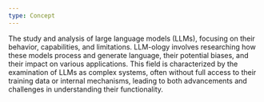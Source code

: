 ```yaml
---
type: Concept
---
```


The study and analysis of large language models (LLMs), focusing on their behavior, capabilities, and limitations. LLM-ology involves researching how these models process and generate language, their potential biases, and their impact on various applications. This field is characterized by the examination of LLMs as complex systems, often without full access to their training data or internal mechanisms, leading to both advancements and challenges in understanding their functionality.